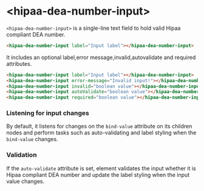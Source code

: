 # \<hipaa-dea-number-input\>

`<hipaa-dea-number-input>` is a single-line text field to hold valid Hipaa compliant DEA number.

```html
<hipaa-dea-number-input label="Input label"></hipaa-dea-number-input>
```

It includes an optional label,error message,invalid,autovalidate and required attributes.

```html
<hipaa-dea-number-input label="Input label"></hipaa-dea-number-input>
<hipaa-dea-number-input error-message="Invalid input!"></hipaa-dea-number-input>
<hipaa-dea-number-input invalid="boolean value"></hipaa-dea-number-input>
<hipaa-dea-number-input autoValidate="boolean value"></hipaa-dea-number-input>
<hipaa-dea-number-input required="boolean value"></hipaa-dea-number-input>
```

### Listening for input changes

By default, it listens for changes on the `bind-value` attribute on its children nodes and perform
tasks such as auto-validating and label styling when the `bind-value` changes.

### Validation

If the `auto-validate` attribute is set, element validates the input whether it is Hipaa compliant DEA number and update
the label styling when the input value changes.

